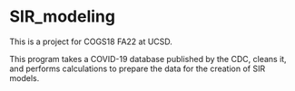 # SIR_modeling

This is a project for COGS18 FA22 at UCSD.

This program takes a COVID-19 database published by the CDC, cleans it, and performs calculations to prepare the data for the creation of SIR models.
